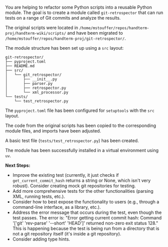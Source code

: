 You are helping to refactor some Python scripts into a reusable Python module. The goal is to create a module called `git-retrospector` that can run tests on a range of Git commits and analyze the results.

The original scripts were located in `/home/mstouffer/repos/handterm-proj/handterm-wiki/scripts/` and have been migrated to `/home/mstouffer/repos/handterm-proj/git-retrospector/`.

The module structure has been set up using a `src` layout:

```
git-retrospector/
├── pyproject.toml
├── README.md
├── src/
│   └── git_retrospector/
│       ├── __init__.py
│       ├── parser.py
│       ├── retrospector.py
│       └── xml_processor.py
└── tests/
    └── test_retrospector.py
```

The `pyproject.toml` file has been configured for `setuptools` with the `src` layout.

The code from the original scripts has been copied to the corresponding module files, and imports have been adjusted.

A basic test file (`tests/test_retrospector.py`) has been created.

The module has been successfully installed in a virtual environment using `uv`.

**Next Steps:**

*   Improve the existing test (currently, it just checks if `get_current_commit_hash` returns a string or None, which isn't very robust).  Consider creating mock git repositories for testing.
*   Add more comprehensive tests for the other functionalities (parsing XML, running tests, etc.).
*   Consider how to best expose the functionality to users (e.g., through a command-line interface, as a library, etc.).
*   Address the error message that occurs during the test, even though the test passes. The error is: "Error getting current commit hash: Command '['git' 'rev-parse' '--short' 'HEAD']' returned non-zero exit status 128." This is happening because the test is being run from a directory that is not a git repository itself (it's inside a git repository).
* Consider adding type hints.
